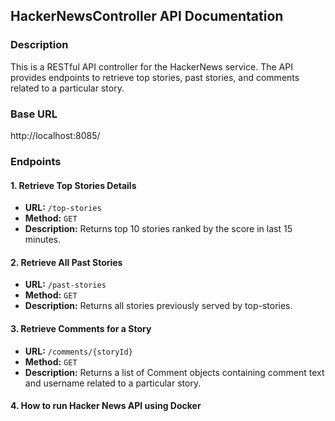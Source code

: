 ## HackerNewsController API Documentation

### Description

This is a RESTful API controller for the HackerNews service. The API provides endpoints to retrieve top stories, past stories, and comments related to a particular story.

### Base URL

http://localhost:8085/

### Endpoints

#### 1. Retrieve Top Stories Details

* **URL:** `/top-stories`
* **Method:** `GET`
* **Description:** Returns top 10 stories ranked by the score in last 15 minutes.


#### 2. Retrieve All Past Stories

* **URL:** `/past-stories`
* **Method:** `GET`
* **Description:** Returns all stories previously served by top-stories.


#### 3. Retrieve Comments for a Story

* **URL:** `/comments/{storyId}`
* **Method:** `GET`
* **Description:** Returns a list of Comment objects containing comment text and username related to a particular story.


#### 4. How to run Hacker News API using Docker




